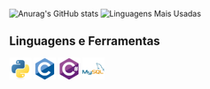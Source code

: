 ![Anurag's GitHub stats](https://github-readme-stats.vercel.app/api?username=EduardoMelo20&show_icons=true&theme=dark)
![Linguagens Mais Usadas](https://github-readme-stats.vercel.app/api/top-langs/?username=EduardoMelo20&layout=compact&theme=dark)
## Linguagens e Ferramentas
<p align="left"> 
<img src="https://raw.githubusercontent.com/devicons/devicon/master/icons/python/python-original.svg" alt="Python" width="40" height="40"/>
<img src="https://raw.githubusercontent.com/devicons/devicon/master/icons/c/c-original.svg" alt="C" width="40" height="40"/>
<img src="https://raw.githubusercontent.com/devicons/devicon/master/icons/csharp/csharp-original.svg" alt="C#" width="40" height="40"/>
<img src="https://raw.githubusercontent.com/devicons/devicon/master/icons/mysql/mysql-original-wordmark.svg" alt="SQL" width="40" height="40"/>  
          
